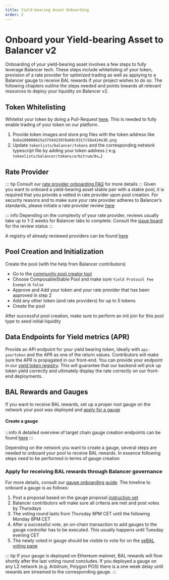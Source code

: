 ```yaml
---
title: Yield-bearing Asset Onboarding
order: 2
---
```


# Onboard your Yield-bearing Asset to Balancer v2
Onboarding of your yield-bearing asset involves a few steps to fully leverage Balancer tech. These steps include
whitelisting of your token, provision of a rate provider for optimized trading as well as applying to a Balancer gauge
to receive BAL rewards if your project wishes to do so.
The following chapters outline the steps needed and points towards all relevant resources to deploy your liquidity on
Balancer v2.

## Token Whitelisting

Whitelist your token by doing a Pull-Request [here](https://github.com/balancer/tokenlists). This is needed to fully enable trading of your token on our platform.

1. Provide token images and store png files with the token address like `0xba100000625a3754423978a60c9317c58a424e3D.png`
2. Update `tokenlists/balancer/tokens` and the corresponding network typescript file by adding your token address (
   e.g. `tokenlists/balancer/tokens/arbitrum/0x…`)

## Rate Provider
::: tip
Consult our [rate provider onboarding FAQ](./rate-providers.md) for more details
:::
Given you want to onboard a yield-bearing asset stable pair with a stable pool, it is required that you provide a vetted
in rate provider upon pool creation.
For security reasons and to make sure your rate provider adheres to
Balancer’s standards, please initiate a rate provider review [here](https://github.com/balancer/code-review/issues)

::: info
Depending on the complexity of your rate provider, reviews usually take up to 1-2 weeks for Balancer labs to complete.
Consult the [issue board](https://github.com/balancer/code-review/issues) for the review status
:::


A registry of already reviewed providers can be
found [here](https://github.com/balancer/code-review/tree/main/rate-providers)

## Pool Creation and Initialization

Create the pool (with the help from Balancer contributors)

- Go to the [community pool creator tool](https://pool-creator.web.app/)
- Choose ComposableStable Pool and make sure `Yield Protocol Fee Exempt` is `false`
- Approve and Add your token and your rate provider that has been approved in step 2
- Add any other token (and rate providers) for up to 5 tokens
- Create the pool

After successful pool creation, make sure to perform an init join for this pool type to seed initial liquidity

## Data Endpoints for Yield metrics (APR)

Provide an API endpoint for your yield bearing token, ideally with <code>api-yourtoken</code> and the APR as one of the
return values. Contributors
will make sure the APR is propagated in our front-end.
You can provide your endpoint in our [yield token registry](https://github.com/balancer/yield-tokens). This will
guarantee that our backend will pick up token yield correctly and ultimately display the rate correctly on our front-end
deployments.

## BAL Rewards and Gauges

If you want to receive BAL rewards, set up a proper root gauge on the network your pool was deployed and [apply for a
gauge](./gauge-onboarding.md)

#### Create a gauge

:::info
A detailed overview of target chain gauge creation endpoints can be
found [here](https://forum.balancer.fi/t/instructions-overview/2674)
:::

Depending on the network you want to create a gauge, several steps are needed to onboard your pool to receive BAL
rewards. In essence following steps need to be performed in terms of gauge creation

### Apply for receiving BAL rewards through Balancer governance

For more details, consult our [gauge onboarding guide](./gauge-onboarding.md). The timeline to onboard a gauge is as follows:

1. Post a proposal based on the gauge
   proposal [instruction set](https://forum.balancer.fi/t/instructions-overview/2674/2)
2. Balancer contributors will make sure all criteria are met and post votes by Thursdays
3. The voting round lasts from Thursday 8PM CET until the following Monday 8PM CET
4. After a successful vote, an on-chain transaction to add gauges to the gauge controller has to be executed. This
   usually happens until Tuesday evening CET
5. The newly voted in gauge should be visible to vote for on
   the [veBAL voting page](https://app.balancer.fi/#/ethereum/vebal)

::: tip
If your gauge is deployed on Ethereum mainnet, BAL rewards will flow shortly after the last voting round concludes. If
you deployed a gauge on any L2 network (e.g. Arbitrum, Polygon POS) there is a one week delay until rewards are streamed
to the corresponding gauge.
:::



